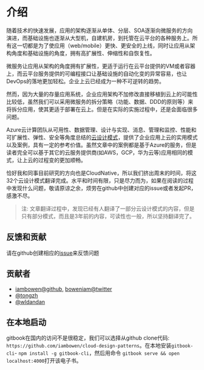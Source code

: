 # 介绍

随着技术的快速发展，应用的架构逐渐从单体、分层、SOA逐渐向微服务的方向演进，而基础设施也逐渐从大型机，自建机房，到托管在云平台的各种服务上。所有这一切都是为了使应用（web/mobile）更快、更安全的上线，同时让应用从架构角度和基础设施的角度，拥有高扩展性、伸缩性和自恢复性。

微服务让应用从架构的角度拥有扩展性，更适于运行在云平台提供的VM或者容器上，而云平台服务提供的可编程接口让基础设施的自动化变的异常容易，也让DevOps的落地更加轻松。企业上云已经成为一种不可逆转的趋势。

然而，因为大量的存量应用系统，企业应用架构不加修改直接移植到云上的可能性比较低，虽然我们可以采用微服务的拆分策略（功能、数据、DDD的原则等）来将拆分应用，使其更适于部署在云上。但是在实际的实施过程中，还是会面临很多问题。

Azure云计算团队从可用性、数据管理、设计与实现、消息、管理和监控、性能和可扩展性、弹性、安全等角度总结的[云设计模式](https://docs.microsoft.com/en-us/azure/architecture/patterns/)，提供了企业应用上云的实用模式以及案例，具有一定的参考价值。虽然文章中的案例都是基于Azure的服务，但是读者完全可以基于其它的云服务提供商(如AWS，GCP，华为云等)应用相同的模式，让上云的过程变的更加顺畅。

恰好我和同事目前研究的方向也是CloudNative，所以我们挤出周末的时间，将这32个云设计模式翻译完成。水平和时间有限，只是尽力而为，如果在阅读的过程中发现什么问题，敬请原谅之余，烦劳在github中创建对应的issue或者发起PR，感激不尽。

> 注: 文章翻译过程中，发现已经有人翻译了一部分云设计模式的内容，但是只有部分模式，而且是3年前的内容，可读性也一般，所以坚持翻译完了。

## 反馈和贡献

请在github创建相应的[issue](https://github.com/iambowen/cloud-design-patterns/issues)来反馈问题

## 贡献者

* [iambowen@github](https://github.com/iambowen/), [boweniam@twitter](https://twitter.com/boweniam)
* [@tongzh](https://github.com/tongzh)
* [@wldandan](https://github.com/wldandan)


## 在本地启动

gitbook在国内的访问不是很稳定，我们可以选择从github clone代码: `https://github.com/iambowen/cloud-design-patterns`。在本地安装`gitbook-cli`- `npm install -g gitbook-cli`，然后用命令 `gitbook serve && open localhost:4000`打开该电子书。
